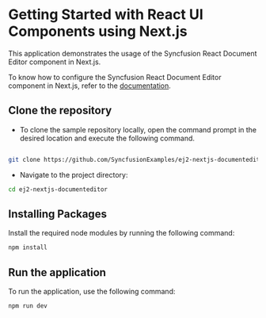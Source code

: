 # Getting Started with React UI Components using Next.js

This application demonstrates the usage of the Syncfusion React Document Editor component in Next.js.

To know how to configure the Syncfusion React Document Editor component in Next.js, refer to the [documentation](https://ej2.syncfusion.com/react/documentation/document-editor/nextjs-getting-started).

## Clone the repository

* To clone the sample repository locally, open the command prompt in the desired location and execute the following command.

```sh

git clone https://github.com/SyncfusionExamples/ej2-nextjs-documenteditor.git

```

* Navigate to the project directory:

```sh
cd ej2-nextjs-documenteditor
```

## Installing Packages

Install the required node modules by running the following command:

```sh
npm install
```

## Run the application

To run the application, use the following command:

```bash
npm run dev
```